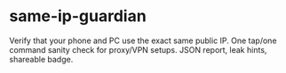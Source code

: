 # same-ip-guardian
Verify that your phone and PC use the exact same public IP. One tap/one command sanity check for proxy/VPN setups. JSON report, leak hints, shareable badge.
